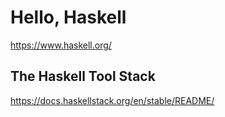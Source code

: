 # Hello, Haskell

https://www.haskell.org/

## The Haskell Tool Stack

https://docs.haskellstack.org/en/stable/README/

